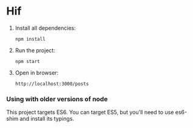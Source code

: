 # Hif

1. Install all dependencies:

    `npm install`
    
2. Run the project:

    `npm start`

3. Open in browser:
 
    `http://localhost:3000/posts`

### Using with older versions of node

This project targets ES6. 
You can target ES5, but you'll need to use es6-shim and install its typings.

